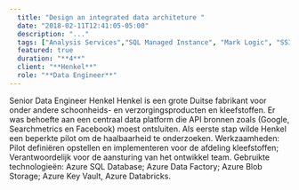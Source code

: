 ```yaml
---
  title: "Design an integrated data architeture "
  date: "2018-02-11T12:41:05-05:00"
  description: "..."
  tags: ["Analysis Services","SQL Managed Instance", "Mark Logic", "SSIS", "Migration", "Data Lake", "Data Factory"]
  featured: true
  duration: "**4**"
  client: "**Henkel**"
  role: "**Data Engineer**"
---
```


Senior Data Engineer
Henkel
Henkel is een grote Duitse fabrikant voor onder andere schoonheids- en verzorgingsproducten en kleefstoffen. Er was behoefte aan een centraal data platform die API bronnen zoals (Google, Searchmetrics en Facebook) moest ontsluiten. Als eerste stap wilde Henkel een beperkte pilot om de haalbaarheid te onderzoeken.
Werkzaamheden: Pilot definiëren opstellen en implementeren voor de afdeling kleefstoffen; Verantwoordelijk voor de aansturing van het ontwikkel team.
Gebruikte technologieën: Azure SQL Database; Azure Data Factory; Azure Blob Storage; Azure Key Vault, Azure Databricks.